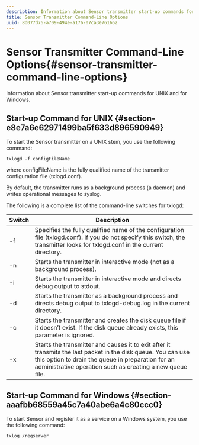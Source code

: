```yaml
---
description: Information about Sensor transmitter start-up commands for UNIX and for Windows.
title: Sensor Transmitter Command-Line Options
uuid: 8d077d76-a709-494e-a176-07ca3e761662
---
```


# Sensor Transmitter Command-Line Options{#sensor-transmitter-command-line-options}

Information about Sensor transmitter start-up commands for UNIX and for Windows.

## Start-up Command for UNIX {#section-e8e7a6e62971499ba5f633d896590949}

To start the Sensor transmitter on a UNIX stem, you use the following command:

```
txlogd -f configFileName
```

where configFileName is the fully qualified name of the transmitter configuration file (txlogd.conf).

By default, the transmitter runs as a background process (a daemon) and writes operational messages to syslog.

The following is a complete list of the command-line switches for txlogd: 

|  Switch  | Description  |
|---|---|
|  -f  | Specifies the fully qualified name of the configuration file (txlogd.conf). If you do not specify this switch, the transmitter looks for txlogd.conf in the current directory.  |
|  -n  | Starts the transmitter in interactive mode (not as a background process).  |
|  -i  | Starts the transmitter in interactive mode and directs debug output to stdout.  |
|  -d  | Starts the transmitter as a background process and directs debug output to txlogd-debug.log in the current directory.  |
|  -c  | Starts the transmitter and creates the disk queue file if it doesn’t exist. If the disk queue already exists, this parameter is ignored.  |
|  -x  | Starts the transmitter and causes it to exit after it transmits the last packet in the disk queue. You can use this option to drain the queue in preparation for an administrative operation such as creating a new queue file.  |

## Start-up Command for Windows {#section-aaafbb68559a45c7a40abe6a4c80ccc0}

To start Sensor and register it as a service on a Windows system, you use the following command: 

```
txlog /regserver
```

